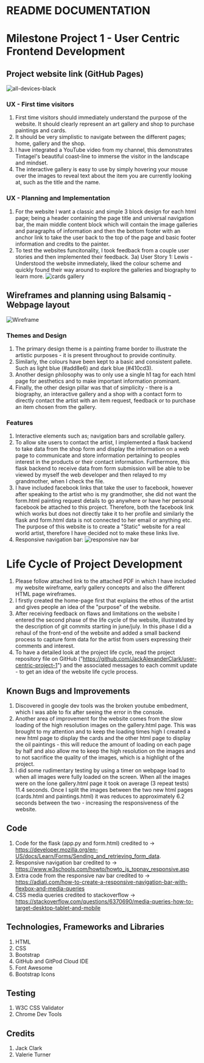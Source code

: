 # README DOCUMENTATION

# Milestone Project 1 - User Centric Frontend Development

## Project website link (GitHub Pages)

![all-devices-black](https://user-images.githubusercontent.com/97599832/180784528-fb95d9a9-796f-4e52-99db-767aa7cd71aa.png)

### UX - First time visitors
1. First time visitors should immediately understand the purpose of the website. It should clearly represent an art gallery and shop to purchase paintings and cards.
2. It should be very simplistic to navigate between the different pages; home, gallery and the shop.
3. I have integrated a YouTube video from my channel, this demonstrates Tintagel's beautiful coast-line to immerse the visitor in the landscape and mindset.
4. The interactive gallery is easy to use by simply hovering your mouse over the images to reveal text about the item you are currently looking at, such as the title and the name.

### UX - Planning and Implementation 
1. For the website I want a classic and simple 3 block design for each html page; being a header containing the page title and universal navigation bar, the main middle content block which will contain the image galleries and paragraphs of information and then the bottom footer with an anchor link to take the user back to the top of the page and basic footer information and credits to the painter.
2. To test the websites funcitonality, I took feedback from a couple user stories and then implemented their feedback.
3a) User Story 1: Lewis - Understood the website immediately, liked the colour scheme and quickly found their way around to explore the galleries and biography to learn more.
![cards gallery](https://user-images.githubusercontent.com/97599832/180780315-3c10b16c-9e3d-4a45-9d9d-194a7da112bb.JPG)

## Wireframes and planning using Balsamiq - Webpage layout
![Wireframe](https://user-images.githubusercontent.com/97599832/180777531-687a10f0-2b01-47cc-b4ae-8c9e61623ef1.JPG)

### Themes and Design
1. The primary design theme is a painting frame border to illustrate the artistic purposes - it is present throughout to provide continuity.
2. Similarly, the colours have been kept to a basic and consistent pallete. Such as light blue (#add8e6) and dark blue (#410cd3).
3. Another design philosophy was to only use a single h1 tag for each html page for aesthetics and to make important information prominant. 
4. Finally, the other design pillar was that of simplicity - there is a biography, an interactive gallery and a shop with a contact form to directly contact the artist with an item request, feedback or to purchase an item chosen from the gallery.

### Features
1. Interactive elements such as; navigation bars and scrollable gallery. 
2. To allow site users to contact the artist, I implemented a flask backend to take data from the shop form and display the information on a web page to communicate and store information pertaining to peoples interest in the products or their contact information.
Furthermore, this flask backend to receive data from form submission will be able to be viewed by myself the web developer and then relayed to my grandmother, when I check the file.
3. I have included facebook links that take the user to facebook, however after speaking to the artist who is my grandmother, she did not want the form.html painting request details to go anywhere or have her personal facebook be attached to this project. Therefore, both the facebook link which works but does not directly take it to her profile and similarly the flask and form.html data is not connected to her email or anything etc. The purpose of this website is to create a "Static" website for a real world artist, therefore I have decided not to make these links live.
4. Responsive navigation bar: 
![responsive nav bar](https://user-images.githubusercontent.com/97599832/180781300-f5931121-69e4-4325-ba2d-b219787861fb.JPG)


# Life Cycle of Project Development
1. Please follow attached link to the attached PDF in which I have included my website wireframe, early gallery concepts and also the different HTML page wireframes.
2. I firstly created the home-page first that explains the ethos of the artist and gives people an idea of the "purpose" of the website.
3. After receiving feedback on flaws and limitations on the website I entered the second phase of the life cycle of the website, illustrated by the description of git commits starting in june/july. In this phase I did a rehaul of the front-end of the website and added a small backend process to capture form data for the artist from users expressing their comments and interest.
4. To have a detailed look at the project life cycle, read the project repository file on GitHub ("https://github.com/JackAlexanderClark/user-centric-project-1") and the associated messages to each commit update - to get an idea of the website life cycle process.

## Known Bugs and Improvements
1. Discovered in google dev tools was the broken youtube embedment, which I was able to fix after seeing the error in the console.
2. Another area of improvement for the website comes from the slow loading of the high resolution images on the gallery.html page. This was brought to my attention and to keep the loading times high I created a new html page to display the cards and the other html page to display the oil paintings - this will reduce the amount of loading on each page by half and also allow me to keep the high resolution on the images and to not sacrifice the quality of the images, which is a highlight of the project. 
3. I did some rudimentary testing by using a timer on webpage load to when all images were fully loaded on the screen. When all the images were on the lone gallery.html page it took on average (3 repeat tests) 11.4 seconds. Once I split the images between the two new html pages (cards.html and paintings.html) it was reduces to approximately 6.2 seconds between the two - increasing the responsiveness of the website.


## Code
1. Code for the flask (app.py and form.html) credited to -> https://developer.mozilla.org/en-US/docs/Learn/Forms/Sending_and_retrieving_form_data.
2. Responsive navigation bar credited to -> https://www.w3schools.com/howto/howto_js_topnav_responsive.asp
3. Extra code from the responsive nav bar credited to -> https://adiati.com/how-to-create-a-responsive-navigation-bar-with-flexbox-and-media-queries
4. CSS media queries credited to stackoverflow -> https://stackoverflow.com/questions/6370690/media-queries-how-to-target-desktop-tablet-and-mobile 

## Technologies, Frameworks and Libraries
1. HTML
2. CSS
3. Bootstrap 
4. GitHub and GitPod Cloud IDE
5. Font Awesome
6. Bootstrap Icons

## Testing
1. W3C CSS Validator
2. Chrome Dev Tools

## Credits
1. Jack Clark 
2. Valerie Turner



